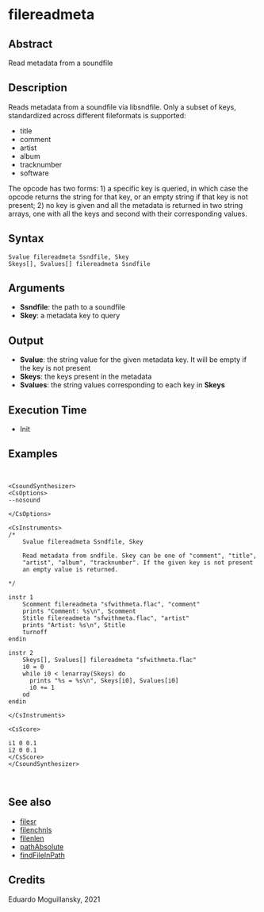 # filereadmeta

## Abstract

Read metadata from a soundfile

## Description

Reads metadata from a soundfile via libsndfile. Only a subset of keys, standardized
across different fileformats is supported:

* title
* comment
* artist
* album
* tracknumber
* software

The opcode has two forms: 1) a specific key is queried, in which case
the opcode returns the string for that key, or an empty string if that
key is not present; 2) no key is given and all the metadata is
returned in two string arrays, one with all the keys and second with
their corresponding values.

## Syntax

    Svalue filereadmeta Ssndfile, Skey
    Skeys[], Svalues[] filereadmeta Ssndfile

## Arguments

* **Ssndfile**: the path to a soundfile
* **Skey**: a metadata key to query

## Output

* **Svalue**: the string value for the given metadata key. It will be
  empty if the key is not present
* **Skeys**: the keys present in the metadata
* **Svalues**: the string values corresponding to each key in **Skeys**
    
## Execution Time

* Init

## Examples

```csound


<CsoundSynthesizer>
<CsOptions>
--nosound

</CsOptions>

<CsInstruments>
/*
    Svalue filereadmeta Ssndfile, Skey

    Read metadata from sndfile. Skey can be one of "comment", "title",
    "artist", "album", "tracknumber". If the given key is not present
    an empty value is returned. 
    
*/

instr 1
    Scomment filereadmeta "sfwithmeta.flac", "comment"
    prints "Comment: %s\n", Scomment
    Stitle filereadmeta "sfwithmeta.flac", "artist"
    prints "Artist: %s\n", Stitle
    turnoff
endin

instr 2
    Skeys[], Svalues[] filereadmeta "sfwithmeta.flac"
    i0 = 0
    while i0 < lenarray(Skeys) do
      prints "%s = %s\n", Skeys[i0], Svalues[i0]
      i0 += 1
    od
endin

</CsInstruments>

<CsScore>

i1 0 0.1
i2 0 0.1
</CsScore>
</CsoundSynthesizer>



```

## See also

* [filesr](https://csound.com/docs/manual/filesr.html)
* [filenchnls](https://csound.com/docs/manual/filenchnls.html)
* [filenlen](https://csound.com/docs/manual/filelen.html)
* [pathAbsolute](pathAbsolute.md)
* [findFileInPath](findFileInPath.md)

## Credits

Eduardo Moguillansky, 2021

